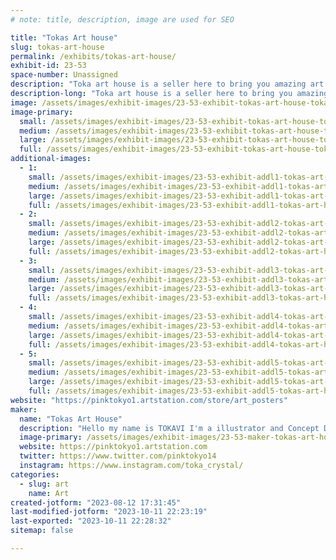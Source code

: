 ```yaml
---
# note: title, description, image are used for SEO

title: "Tokas Art house"
slug: tokas-art-house
permalink: /exhibits/tokas-art-house/
exhibit-id: 23-53
space-number: Unassigned
description: "Toka art house is a seller here to bring you amazing art prints that you will like from loved Ip"
description-long: "Toka art house is a seller here to bring you amazing art prints that you will like from loved Ip from anime to star wars"
image: /assets/images/exhibit-images/23-53-exhibit-tokas-art-house-tokavi-contestgen-large.jpg
image-primary: 
  small: /assets/images/exhibit-images/23-53-exhibit-tokas-art-house-tokavi-contestgen-small.jpg
  medium: /assets/images/exhibit-images/23-53-exhibit-tokas-art-house-tokavi-contestgen-medium.jpg
  large: /assets/images/exhibit-images/23-53-exhibit-tokas-art-house-tokavi-contestgen-large.jpg
  full: /assets/images/exhibit-images/23-53-exhibit-tokas-art-house-tokavi-contestgen-full.jpg
additional-images: 
  - 1:
    small: /assets/images/exhibit-images/23-53-exhibit-addl1-tokas-art-house-allen-weaver-cute2-small.jpg
    medium: /assets/images/exhibit-images/23-53-exhibit-addl1-tokas-art-house-allen-weaver-cute2-medium.jpg
    large: /assets/images/exhibit-images/23-53-exhibit-addl1-tokas-art-house-allen-weaver-cute2-large.jpg
    full: /assets/images/exhibit-images/23-53-exhibit-addl1-tokas-art-house-allen-weaver-cute2-full.jpg
  - 2:
    small: /assets/images/exhibit-images/23-53-exhibit-addl2-tokas-art-house-allen-weaver-juno-illuasrtationfinal-small.jpg
    medium: /assets/images/exhibit-images/23-53-exhibit-addl2-tokas-art-house-allen-weaver-juno-illuasrtationfinal-medium.jpg
    large: /assets/images/exhibit-images/23-53-exhibit-addl2-tokas-art-house-allen-weaver-juno-illuasrtationfinal-large.jpg
    full: /assets/images/exhibit-images/23-53-exhibit-addl2-tokas-art-house-allen-weaver-juno-illuasrtationfinal-full.jpg
  - 3:
    small: /assets/images/exhibit-images/23-53-exhibit-addl3-tokas-art-house-tokavi-magefinal-small.jpg
    medium: /assets/images/exhibit-images/23-53-exhibit-addl3-tokas-art-house-tokavi-magefinal-medium.jpg
    large: /assets/images/exhibit-images/23-53-exhibit-addl3-tokas-art-house-tokavi-magefinal-large.jpg
    full: /assets/images/exhibit-images/23-53-exhibit-addl3-tokas-art-house-tokavi-magefinal-full.jpg
  - 4:
    small: /assets/images/exhibit-images/23-53-exhibit-addl4-tokas-art-house-tokavi-beach-small.jpg
    medium: /assets/images/exhibit-images/23-53-exhibit-addl4-tokas-art-house-tokavi-beach-medium.jpg
    large: /assets/images/exhibit-images/23-53-exhibit-addl4-tokas-art-house-tokavi-beach-large.jpg
    full: /assets/images/exhibit-images/23-53-exhibit-addl4-tokas-art-house-tokavi-beach-full.jpg
  - 5:
    small: /assets/images/exhibit-images/23-53-exhibit-addl5-tokas-art-house-tokavi-lidialin2-small.jpg
    medium: /assets/images/exhibit-images/23-53-exhibit-addl5-tokas-art-house-tokavi-lidialin2-medium.jpg
    large: /assets/images/exhibit-images/23-53-exhibit-addl5-tokas-art-house-tokavi-lidialin2-large.jpg
    full: /assets/images/exhibit-images/23-53-exhibit-addl5-tokas-art-house-tokavi-lidialin2-full.jpg
website: "https://pinktokyo1.artstation.com/store/art_posters"
maker: 
  name: "Tokas Art House"
  description: "Hello my name is TOKAVI I'm a illustrator and Concept Designer who goes to school here in central FL and would love to see and meet new people. I specializes in creating beautiful Illustrations for anime and Comics . Im here to have fun! And show off my art and art prints "
  image-primary: /assets/images/exhibit-images/23-53-maker-tokas-art-house-c6aa677c57477a4a2a9fa59958f5deab-medium.jpg
  website: https://pinktokyo1.artstation.com
  twitter: https://www.twitter.com/pinktokyo14
  instagram: https://www.instagram.com/toka_crystal/
categories: 
  - slug: art
    name: Art
created-jotform: "2023-08-12 17:31:45"
last-modified-jotform: "2023-10-11 22:23:19"
last-exported: "2023-10-11 22:28:32"
sitemap: false

---
```


